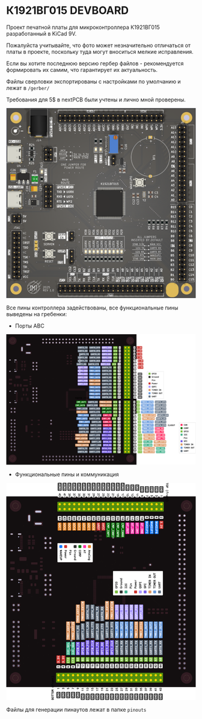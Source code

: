 # К1921ВГ015 DEVBOARD

Проект печатной платы для микроконтроллера К1921ВГ015 разработанный в KiCad 9V.

Пожалуйста учитывайте, что фото может незначительно отличаться от платы в проекте, поскольку туда могут вноситься мелкие исправления.

Если вы хотите последнюю версию гербер файлов - рекомендуется формировать их самим, что гарантирует их актуальность.

Файлы сверловки экспортированы с настройками по умолчанию и лежат в `/gerber/`

Требования для 5$ в nextPCB были учтены и лично мной проверены.

![Banner](/images/front.png)

Все пины контроллера задействованы, все функциональные пины выведены на гребенки:

 - Порты ABC

![ABC](/images/PINOUT_ABC.png)

 - Функциональные пины и коммуникация

![ABC](/images/PINOUT_EXT.png)

Файлы для генерации пинаутов лежат в папке `pinouts`